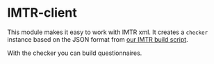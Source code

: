 # IMTR-client

This module makes it easy to work with IMTR xml. It creates
a `checker` instance based on the JSON format from [our IMTR build script](../../../../packages/imtr).

With the checker you can build questionnaires.
